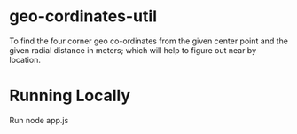 # geo-cordinates-util

To find the four corner geo co-ordinates from the given center point and the given radial distance in meters; which will help to figure out near by location.

# Running Locally

Run node app.js
